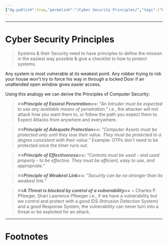 ```yaml
---
{"dg-publish":true,"permalink":"/Cyber Security Principles/","tags":["CyberSec","Academics"]}
---
```



---
# Cyber Security Principles
> Systems & their Security need to have principles to define the mission in the easiest way possible & give a checklist to how to protect systems.

Any system is most vulnerable at its weakest point. Any robber trying to rob your house won't try to force his way in through a locked Door if an unattended open window gives easier access.

Using this analogy we can derive the Principles of Computer Security:

> ***==Principle of Easiest Penetration==:*** *"An Intruder must be expected to use any available means of penetration."* i.e., the attacker will not attack how you want them to, or follow the path you expect them to. Expect Attacks from anywhere and everywhere.

> ***==Principle of Adequate Protection==:*** *"Computer Assets must be protected only until they lose their value. They must be protected to a degree consistent with their value."*
> Example: OTPs don't need to be protected once the timer runs out.

> ***==Principle of Effectiveness==:*** *"Controls must be used - and used properly - to be effective. They must be efficient, easy to use, and appropriate."*

> ***==Principle of Weakest Link==:*** *"Security can be no stronger than its weakest link."* 

> ***==A Threat is blocked by control of a vulnerability==***
> ~ Charles P. Pfleeger, Shari Lawrence Pfleeger
> i.e., if we have a vulnerability but we control and protect with a good IDS (Intrusion Detection System) and a good Response System, the vulnerability can never turn into a threat or be exploited for an attack.



---
# Footnotes